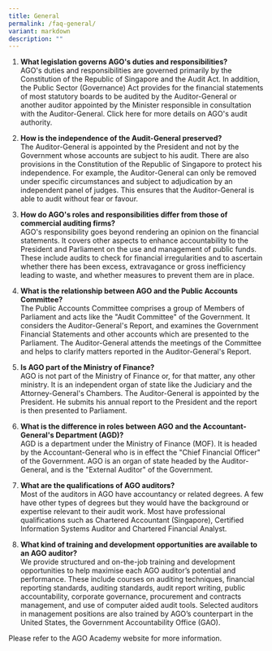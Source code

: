```yaml
---
title: General
permalink: /faq-general/
variant: markdown
description: ""
---
```

<ol data-tight="true" class="tight"><li><p><strong>What legislation governs AGO's duties and responsibilities?</strong><br>AGO's duties and responsibilities are governed primarily by the Constitution of the Republic of Singapore and the Audit Act. In addition, the Public Sector (Governance) Act provides for the financial statements of most statutory boards to be audited by the Auditor-General or another auditor appointed by the Minister responsible in consultation with the Auditor-General. Click here for more details on AGO's audit authority.</p><p></p></li><li><p><strong>How is the independence of the Audit-General preserved?</strong><br>The Auditor-General is appointed by the President and not by the Government whose accounts are subject to his audit. There are also provisions in the Constitution of the Republic of Singapore to protect his independence. For example, the Auditor-General can only be removed under specific circumstances and subject to adjudication by an independent panel of judges. This ensures that the Auditor-General is able to audit without fear or favour.</p><p></p></li><li><p><strong>How do AGO's roles and responsibilities differ from those of commercial auditing firms?</strong><br>AGO's responsibility goes beyond rendering an opinion on the financial statements. It covers other aspects to enhance accountability to the President and Parliament on the use and management of public funds. These include audits to check for financial irregularities and to ascertain whether there has been excess, extravagance or gross inefficiency leading to waste, and whether measures to prevent them are in place.</p><p></p></li><li><p><strong>What is the relationship between AGO and the Public Accounts Committee?</strong><br>The Public Accounts Committee comprises a group of Members of Parliament and acts like the "Audit Committee" of the Government. It considers the Auditor-General's Report, and examines the Government Financial Statements and other accounts which are presented to the Parliament. The Auditor-General attends the meetings of the Committee and helps to clarify matters reported in the Auditor-General's Report.</p><p></p></li><li><p><strong>Is AGO part of the Ministry of Finance?</strong><br>AGO is not part of the Ministry of Finance or, for that matter, any other ministry. It is an independent organ of state like the Judiciary and the Attorney-General's Chambers. The Auditor-General is appointed by the President. He submits his annual report to the President and the report is then presented to Parliament.</p><p></p></li><li><p><strong>What is the difference in roles between AGO and the Accountant-General's Department (AGD)?</strong><br>AGD is a department under the Ministry of Finance (MOF). It is headed by the Accountant-General who is in effect the "Chief Financial Officer" of the Government. AGO is an organ of state headed by the Auditor-General, and is the "External Auditor" of the Government.</p><p></p></li><li><p><strong>What are the qualifications of AGO auditors?</strong><br>Most of the auditors in AGO have accountancy or related degrees. A few have other types of degrees but they would have the background or expertise relevant to their audit work. Most have professional qualifications such as Chartered Accountant (Singapore), Certified Information Systems Auditor and Chartered Financial Analyst.</p><p></p></li><li><p><strong>What kind of training and development opportunities are available to an AGO auditor?</strong><br>We provide structured and on-the-job training and development opportunities to help maximise each AGO auditor’s potential and performance. These include courses on auditing techniques, financial reporting standards, auditing standards, audit report writing, public accountability, corporate governance, procurement and contracts management, and use of computer aided audit tools. Selected auditors in management positions are also trained by AGO’s counterpart in the United States, the Government Accountability Office (GAO).</p></li></ol><p>Please refer to the AGO Academy website for more information.</p>